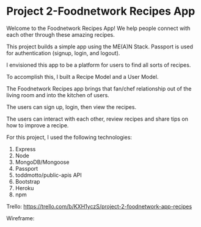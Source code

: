 # Project 2-Foodnetwork Recipes App

Welcome to the Foodnetwork Recipes App! We help people connect with each other through these amazing recipes.

This project builds a simple app using the ME(A)N Stack. Passport is used for authentication (signup, login, and logout).

I envisioned this app to be a platform for users to find all sorts of recipes. 

To accomplish this, I built a Recipe Model and a User Model.

The Foodnetwork Recipes app brings that fan/chef relationship out of the living room and into the kitchen of users.

The users can sign up, login, then view the recipes.

The users can interact with each other, review recipes and share tips on how to improve a recipe.

For this project, I used the following technologies:

1. Express 
2. Node 
3. MongoDB/Mongoose 
4. Passport 
5. toddmotto/public-apis API 
6. Bootstrap 
7. Heroku 
8. npm

Trello: https://trello.com/b/KXH1yczS/project-2-foodnetwork-app-recipes

Wireframe: 
